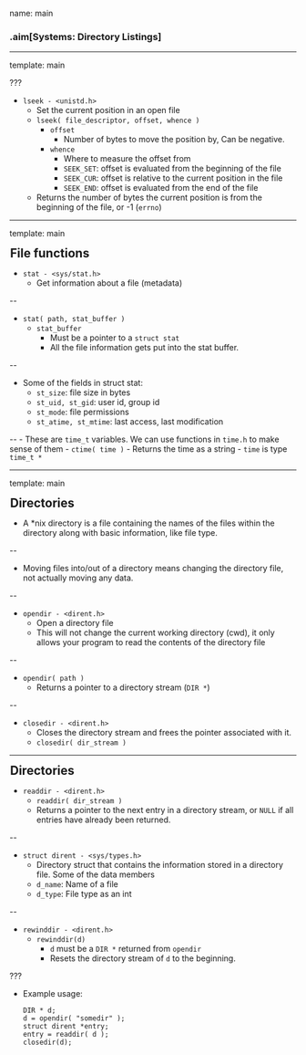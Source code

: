 name: main

### .aim[Systems: Directory Listings]
<style>
.aim {
font-size: .75em;
border-bottom: 1px solid lightgray;
margin: 1px;
}
.remark-inline-code {
  background-color: lightgray;
  border-radius: 3px;
  padding-left: 2px;
  padding-right: 2px;
}
h4 {
font-size: 1.5em;
margin: 1px;
}
</style>

---
template: main

???
- `lseek - <unistd.h>`
  - Set the current position in an open file
  - `lseek( file_descriptor, offset, whence )`
    - `offset`
      - Number of bytes to move the position by, Can be negative.
    - `whence`
      - Where to measure the offset from
      - `SEEK_SET`: offset is evaluated from the beginning of the file
      - `SEEK_CUR`: offset is relative to the current position in the file
      - `SEEK_END`: offset is evaluated from the end of the file
  - Returns the number of bytes the current position is from the beginning of the file, or -1 (`errno`)

---
template: main

#### File functions

- `stat - <sys/stat.h>	`
  - Get information about a file (metadata)

--

- `stat( path, stat_buffer )`
  - `stat_buffer`
    - Must be a pointer to a `struct stat`
    - All the file information gets put into the stat buffer.

--

  - Some of the fields in struct stat:
    - `st_size`: file size in bytes
    - `st_uid, st_gid`: user id, group id
    - `st_mode`: file permissions
    - `st_atime, st_mtime`: last access, last modification

--
      - These are `time_t` variables. We can use functions in `time.h` to make sense of them
      - `ctime( time )`
        - Returns the time as a string
        - `time` is type `time_t *`

---
template: main

#### Directories

- A *nix directory is a file containing the names of the files within the directory along with basic information, like file type.

--

- Moving files into/out of a directory means changing the directory file, not actually moving any data.

--

- `opendir - <dirent.h>`
  - Open a directory file
  - This will not change the current working directory (cwd), it only allows your program to read the contents of the directory file

--

  - `opendir( path )`
    - Returns a pointer to a directory stream (`DIR *`)

--

- `closedir - <dirent.h>`
  - Closes the directory stream and frees the pointer associated with it.
  - `closedir( dir_stream )`

---
#### Directories

- `readdir - <dirent.h>`
  - `readdir( dir_stream )`
  - Returns a pointer to the next entry in a directory stream, or `NULL` if all entries have already been returned.

--

- `struct dirent - <sys/types.h>`
  - Directory struct that contains the information stored in a directory file. Some of the data members
  - `d_name`: Name of a file
  - `d_type`: File type as an int

--

- `rewinddir - <dirent.h>`
  - `rewinddir(d)`
    - `d` must be a `DIR *` returned from `opendir`
    - Resets the directory stream of `d` to the beginning.

???
  - Example usage:
      ```
      DIR * d;
      d = opendir( "somedir" );
      struct dirent *entry;
      entry = readdir( d );
      closedir(d);
      ```
